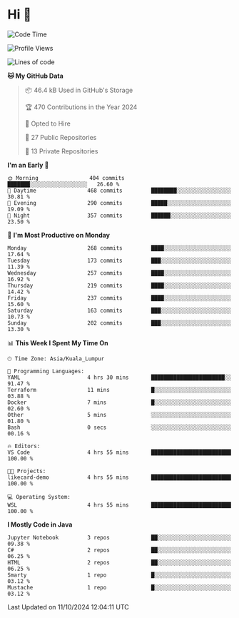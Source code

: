<h1>Hi 👋</h1>

<!--START_SECTION:waka-->
![Code Time](http://img.shields.io/badge/Code%20Time-748%20hrs%2050%20mins-blue)

![Profile Views](http://img.shields.io/badge/Profile%20Views-0-blue)

![Lines of code](https://img.shields.io/badge/From%20Hello%20World%20I%27ve%20Written-1.2%20million%20lines%20of%20code-blue)

**🐱 My GitHub Data** 

> 📦 46.4 kB Used in GitHub's Storage 
 > 
> 🏆 470 Contributions in the Year 2024
 > 
> 💼 Opted to Hire
 > 
> 📜 27 Public Repositories 
 > 
> 🔑 13 Private Repositories 
 > 
**I'm an Early 🐤** 

```text
🌞 Morning                404 commits         ███████░░░░░░░░░░░░░░░░░░   26.60 % 
🌆 Daytime                468 commits         ████████░░░░░░░░░░░░░░░░░   30.81 % 
🌃 Evening                290 commits         █████░░░░░░░░░░░░░░░░░░░░   19.09 % 
🌙 Night                  357 commits         ██████░░░░░░░░░░░░░░░░░░░   23.50 % 
```
📅 **I'm Most Productive on Monday** 

```text
Monday                   268 commits         ████░░░░░░░░░░░░░░░░░░░░░   17.64 % 
Tuesday                  173 commits         ███░░░░░░░░░░░░░░░░░░░░░░   11.39 % 
Wednesday                257 commits         ████░░░░░░░░░░░░░░░░░░░░░   16.92 % 
Thursday                 219 commits         ████░░░░░░░░░░░░░░░░░░░░░   14.42 % 
Friday                   237 commits         ████░░░░░░░░░░░░░░░░░░░░░   15.60 % 
Saturday                 163 commits         ███░░░░░░░░░░░░░░░░░░░░░░   10.73 % 
Sunday                   202 commits         ███░░░░░░░░░░░░░░░░░░░░░░   13.30 % 
```


📊 **This Week I Spent My Time On** 

```text
🕑︎ Time Zone: Asia/Kuala_Lumpur

💬 Programming Languages: 
YAML                     4 hrs 30 mins       ███████████████████████░░   91.47 % 
Terraform                11 mins             █░░░░░░░░░░░░░░░░░░░░░░░░   03.88 % 
Docker                   7 mins              █░░░░░░░░░░░░░░░░░░░░░░░░   02.60 % 
Other                    5 mins              ░░░░░░░░░░░░░░░░░░░░░░░░░   01.80 % 
Bash                     0 secs              ░░░░░░░░░░░░░░░░░░░░░░░░░   00.16 % 

🔥 Editors: 
VS Code                  4 hrs 55 mins       █████████████████████████   100.00 % 

🐱‍💻 Projects: 
likecard-demo            4 hrs 55 mins       █████████████████████████   100.00 % 

💻 Operating System: 
WSL                      4 hrs 55 mins       █████████████████████████   100.00 % 
```

**I Mostly Code in Java** 

```text
Jupyter Notebook         3 repos             ██░░░░░░░░░░░░░░░░░░░░░░░   09.38 % 
C#                       2 repos             ██░░░░░░░░░░░░░░░░░░░░░░░   06.25 % 
HTML                     2 repos             ██░░░░░░░░░░░░░░░░░░░░░░░   06.25 % 
Smarty                   1 repo              █░░░░░░░░░░░░░░░░░░░░░░░░   03.12 % 
Mustache                 1 repo              █░░░░░░░░░░░░░░░░░░░░░░░░   03.12 % 
```




 Last Updated on 11/10/2024 12:04:11 UTC
<!--END_SECTION:waka-->
